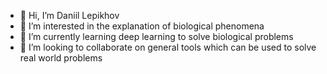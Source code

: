 - 👋 Hi, I’m Daniil Lepikhov
- 👀 I’m interested in the explanation of biological phenomena
- 🌱 I’m currently learning deep learning to solve biological problems
- 💞️ I’m looking to collaborate on general tools which can be used to solve real world problems

<!---
DanLep97/DanLep97 is a ✨ special ✨ repository because its `README.md` (this file) appears on your GitHub profile.
You can click the Preview link to take a look at your changes.
--->
